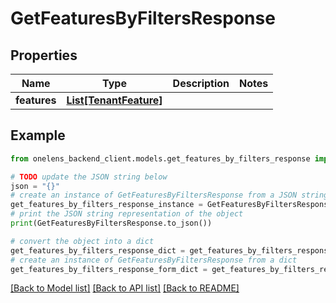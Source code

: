# GetFeaturesByFiltersResponse


## Properties

Name | Type | Description | Notes
------------ | ------------- | ------------- | -------------
**features** | [**List[TenantFeature]**](TenantFeature.md) |  | 

## Example

```python
from onelens_backend_client.models.get_features_by_filters_response import GetFeaturesByFiltersResponse

# TODO update the JSON string below
json = "{}"
# create an instance of GetFeaturesByFiltersResponse from a JSON string
get_features_by_filters_response_instance = GetFeaturesByFiltersResponse.from_json(json)
# print the JSON string representation of the object
print(GetFeaturesByFiltersResponse.to_json())

# convert the object into a dict
get_features_by_filters_response_dict = get_features_by_filters_response_instance.to_dict()
# create an instance of GetFeaturesByFiltersResponse from a dict
get_features_by_filters_response_form_dict = get_features_by_filters_response.from_dict(get_features_by_filters_response_dict)
```
[[Back to Model list]](../README.md#documentation-for-models) [[Back to API list]](../README.md#documentation-for-api-endpoints) [[Back to README]](../README.md)


